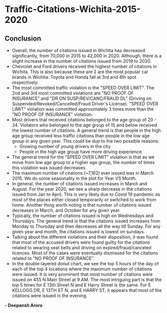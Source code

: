 # Traffic-Citations-Wichita-2015-2020


## Conclusion

- Overall, the number of citations issued in Wichita has decreased significantly, from 70,000 in 2015 to 42,000 in 2020. Although, there is a slight increase in the number of citations issued from 2019 to 2020.
- Chevrolet and Ford drivers received the highest number of citations in Wichita. This is also because these are 2 are the most popular car brands in Wichita. Toyota and Honda fall at 3rd and 4th spot respectively.
- The most committed traffic violation is the "SPEED OVER LIMIT". The 2nd and 3rd most committed violations are "NO PROOF OF INSURANCE" and "DR ON SUSP/REV/CANC/FRAUD DL" (Driving on Suspended/Revoked/Cancelled/Fraud Driver's License). "SPEED OVER LIMIT" violation was committed approximately 3 times more than the "NO PROOF OF INSURANCE" violation.
- Most drivers that received citations belonged to the age group of 20 - 24. Violators who belonged to the age group of 15 and below received the lowest number of citations. A general trend is that people in the high age group received less traffic citations than people in the low age group in any given year. This could be due to the two possible reasons:
    - Growing number of young drivers in the city
    - People in the high age group have more driving experience.
- The general trend for the "SPEED OVER LIMIT" violation is that as we move from low age group to a higher age group, the number of times this violation was issued decreases.
- The maximum number of citations (~7,162) ever issued was in March 2015. We do some seasonality in the plot for Year VS Month.
- In general, the number of citations issued increases in March and August. For the year 2020, we see a sharp decrease in the citations issued from Jan to April. This is very likely due to Covid 19 pandemic as most of the places either closed temporarily or switched to work from home. Another thing worth noting is that number of citations issued decreases in March, and October for any given year.
- Typically, the number of citations issued is high on Wednesdays and Thursdays. The general trend is that the citations issued increases from Monday to Thursday and then decreases all the way till Sunday. For any given year and month, the citations issued is lowest on sundays.
- Talking about the different violations and their disposition, it was found that most of the accused drivers were found guilty for the citations related to wearing seat belts and driving on expired/fraud/canceled licences. Most of the cases were eventually dismissed for the citations related to "NO PROOF OF INSURANCE".
- In the double-layered donut chart, we see the top 5 hours of the day of each of the top 4 locations where the maximum number of citations were issued. It is very prominent that most number of citations were issued on 455 N Main Street at 9 AM. The most intriguing part is that the top 5 times for E 13th Street N and E Harry Street is the same. For E KELLOGG DR, E 13TH ST N, and E HARRY ST, it appears that most of the citations were issued in the evening.

**- Deepansh Arora**
